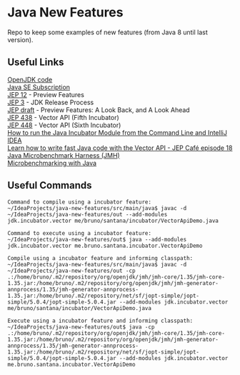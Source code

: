 # Java New Features

Repo to keep some examples of new features (from Java 8 until last version).

## Useful Links

[OpenJDK code](https://github.com/openjdk/jdk)  
[Java SE Subscription](https://www.oracle.com/java/java-se-subscription/)  
[JEP 12](https://openjdk.org/jeps/12) - Preview Features  
[JEP 3](https://openjdk.org/jeps/3) - JDK Release Process  
[JEP draft](https://openjdk.org/jeps/8300604) - Preview Features: A Look Back, and A Look Ahead  
[JEP 438](https://openjdk.org/jeps/438) - Vector API (Fifth Incubator)  
[JEP 448](https://openjdk.org/jeps/448) - Vector API (Sixth Incubator)  
[How to run the Java Incubator Module from the Command Line and IntelliJ IDEA](https://foojay.io/today/how-to-run-the-java-incubator-module-from-the-command-line-and-intellij-idea/)  
[Learn how to write fast Java code with the Vector API - JEP Café episode 18](https://www.youtube.com/watch?v=42My8Yfzwbg)  
[Java Microbenchmark Harness (JMH)](https://github.com/openjdk/jmh)  
[Microbenchmarking with Java](https://www.baeldung.com/java-microbenchmark-harness)  

## Useful Commands

```
Command to compile using a incubator feature:
~/IdeaProjects/java-new-features/src/main/java$ javac -d ~/IdeaProjects/java-new-features/out --add-modules jdk.incubator.vector me/bruno/santana/incubator/VectorApiDemo.java 

Command to execute using a incubator feature:
~/IdeaProjects/java-new-features/out$ java --add-modules jdk.incubator.vector me.bruno.santana.incubator.VectorApiDemo

Compile using a incubator feature and informing classpath:
~/IdeaProjects/java-new-features/src/main/java$ javac -d ~/IdeaProjects/java-new-features/out -cp .:/home/bruno/.m2/repository/org/openjdk/jmh/jmh-core/1.35/jmh-core-1.35.jar:/home/bruno/.m2/repository/org/openjdk/jmh/jmh-generator-annprocess/1.35/jmh-generator-annprocess-1.35.jar:/home/bruno/.m2/repository/net/sf/jopt-simple/jopt-simple/5.0.4/jopt-simple-5.0.4.jar --add-modules jdk.incubator.vector me/bruno/santana/incubator/VectorApiDemo.java

Execute using a incubator feature and informing classpath:
~/IdeaProjects/java-new-features/out$ java -cp .:/home/bruno/.m2/repository/org/openjdk/jmh/jmh-core/1.35/jmh-core-1.35.jar:/home/bruno/.m2/repository/org/openjdk/jmh/jmh-generator-annprocess/1.35/jmh-generator-annprocess-1.35.jar:/home/bruno/.m2/repository/net/sf/jopt-simple/jopt-simple/5.0.4/jopt-simple-5.0.4.jar --add-modules jdk.incubator.vector me.bruno.santana.incubator.VectorApiDemo
```

